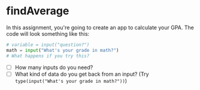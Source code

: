 # findAverage
In this assignment, you're going to create an app to calculate your GPA. The code will look something like this:
```python
# variable = input("question?")
math = input("What's your grade in math?")
# What happens if you try this?
```
- [ ] How many inputs do you need?
- [ ] What kind of data do you get back from an input? (Try `type(input("What's your grade in math?"))`)
